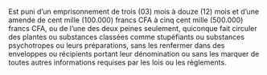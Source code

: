 Est puni d’un emprisonnement de trois (03) mois à douze (12) mois et d’une amende de cent mille (100.000) francs CFA à cinq cent mille (500.000) francs CFA, ou de l’une des deux peines seulement, quiconque fait circuler des plantes ou substances classées comme stupéfiants ou substances psychotropes ou leurs préparations, sans les renfermer dans des enveloppes ou récipients portant leur dénomination ou sans les marquer de toutes autres informations requises par les lois ou les règlements.